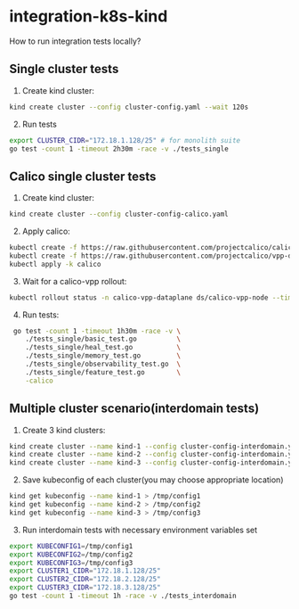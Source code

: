 # integration-k8s-kind

How to run integration tests locally?

## Single cluster tests

1. Create kind cluster:

```bash
kind create cluster --config cluster-config.yaml --wait 120s
```

2. Run tests

```bash
export CLUSTER_CIDR="172.18.1.128/25" # for monolith suite
go test -count 1 -timeout 2h30m -race -v ./tests_single
```

## Calico single cluster tests

1. Create kind cluster:

```bash
kind create cluster --config cluster-config-calico.yaml
```

2. Apply calico:

```bash
kubectl create -f https://raw.githubusercontent.com/projectcalico/calico/v3.26.1/manifests/tigera-operator.yaml
kubectl create -f https://raw.githubusercontent.com/projectcalico/vpp-dataplane/ba374a0583d8ab7938d0e46056c148563ee911ec/yaml/calico/installation-default.yaml
kubectl apply -k calico
```

3. Wait for a calico-vpp rollout:

```bash
kubectl rollout status -n calico-vpp-dataplane ds/calico-vpp-node --timeout=5m
```

4. Run tests:

```bash
 go test -count 1 -timeout 1h30m -race -v \
    ./tests_single/basic_test.go          \
    ./tests_single/heal_test.go           \
    ./tests_single/memory_test.go         \
    ./tests_single/observability_test.go  \
    ./tests_single/feature_test.go        \
    -calico
```

## Multiple cluster scenario(interdomain tests)
1. Create 3 kind clusters:

```bash
kind create cluster --name kind-1 --config cluster-config-interdomain.yaml --wait 120s
kind create cluster --name kind-2 --config cluster-config-interdomain.yaml --wait 120s
kind create cluster --name kind-3 --config cluster-config-interdomain.yaml --wait 120s
```

2. Save kubeconfig of each cluster(you may choose appropriate location)

```bash
kind get kubeconfig --name kind-1 > /tmp/config1
kind get kubeconfig --name kind-2 > /tmp/config2
kind get kubeconfig --name kind-3 > /tmp/config3
```

3. Run interdomain tests with necessary environment variables set

```bash
export KUBECONFIG1=/tmp/config1
export KUBECONFIG2=/tmp/config2 
export KUBECONFIG3=/tmp/config3 
export CLUSTER1_CIDR="172.18.1.128/25" 
export CLUSTER2_CIDR="172.18.2.128/25"
export CLUSTER3_CIDR="172.18.3.128/25"
go test -count 1 -timeout 1h -race -v ./tests_interdomain
```

